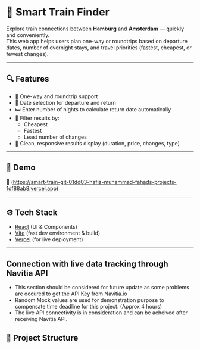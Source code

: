 # 🚄 Smart Train Finder

Explore train connections between **Hamburg** and **Amsterdam** — quickly and conveniently.  
This web app helps users plan one-way or roundtrips based on departure dates, number of overnight stays, and travel priorities (fastest, cheapest, or fewest changes).

---

## 🔍 Features

- 🔁 One-way and roundtrip support
- 📆 Date selection for departure and return
- 🛏️ Enter number of nights to calculate return date automatically
- 🧮 Filter results by:
  - Cheapest
  - Fastest
  - Least number of changes
- 🧾 Clean, responsive results display (duration, price, changes, type)

---

## 🧪 Demo

🔗 (https://smart-train-git-01dd03-hafiz-muhammad-fahads-projects-1df88ab8.vercel.app)

---

## ⚙️ Tech Stack

- [React](https://reactjs.org/) (UI & Components)
- [Vite](https://vitejs.dev/) (fast dev environment & build)
- [Vercel](https://vercel.com/) (for live deployment)

---

## Connection with live data tracking through Navitia API
- This section should be considered for future update as some problems are occured to get the API Key from Navitia.io
- Random Mock values are used for demonstration purpose to compensate time deadline for this project. (Approx 4 hours)
- The live API connectivity is in consideration and can be acheived after receiving Navitia API.  


## 📂 Project Structure

